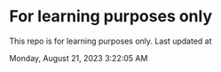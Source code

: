 # For learning purposes only
This repo is for learning purposes only.
Last updated at

Monday, August 21, 2023 3:22:05 AM

